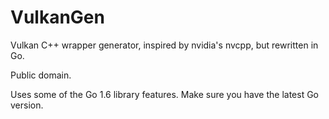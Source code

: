 # VulkanGen

Vulkan C++ wrapper generator, inspired by nvidia's nvcpp, but rewritten in Go.

Public domain.

Uses some of the Go 1.6 library features. Make sure you have the latest Go version.
